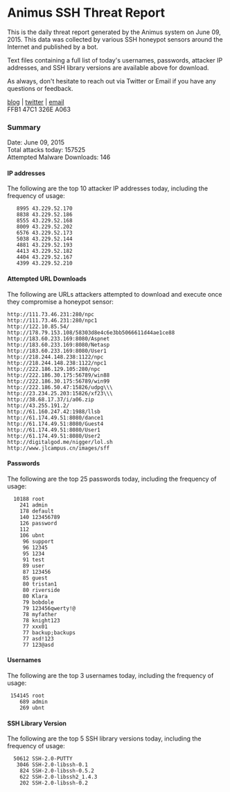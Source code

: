 # Animus SSH Threat Report

This is the daily threat report generated by the Animus system on June 09, 2015. This data was collected by various SSH honeypot sensors around the Internet and published by a bot.  

Text files containing a full list of today's usernames, passwords, attacker IP addresses, and SSH library versions are available above for download.  

As always, don't hesitate to reach out via Twitter or Email if you have any questions or feedback.  

[blog](http://morris.guru) | [twitter](https://twitter.com/andrew___morris) | [email](mailto:andrew@morris.guru)  
FFB1 47C1 326E A063  

### Summary

Date: June 09, 2015  
Total attacks today: 157525  
Attempted Malware Downloads: 146 

#### IP addresses
The following are the top 10 attacker IP addresses today, including the frequency of usage:
```
   8995 43.229.52.170
   8838 43.229.52.186
   8555 43.229.52.168
   8009 43.229.52.202
   6576 43.229.52.173
   5038 43.229.52.144
   4881 43.229.52.193
   4413 43.229.52.182
   4404 43.229.52.167
   4399 43.229.52.210
```

#### Attempted URL Downloads
The following are URLs attackers attempted to download and execute once they compromise a honeypot sensor:
```
http://111.73.46.231:280/npc
http://111.73.46.231:280/npc1
http://122.10.85.54/
http://178.79.153.108/58303d8e4c6e3bb5066611d44ae1ce88
http://183.60.233.169:8080/Aspnet
http://183.60.233.169:8080/Netasp
http://183.60.233.169:8080/User1
http://218.244.148.238:1122/npc
http://218.244.148.238:1122/npc1
http://222.186.129.105:280/npc
http://222.186.30.175:56789/win88
http://222.186.30.175:56789/win99
http://222.186.50.47:15826/udpg\\\
http://23.234.25.203:15826/xf23\\\
http://38.68.17.37/i/a06.zip
http://43.255.191.2/
http://61.160.247.42:1988/llsb
http://61.174.49.51:8080/dance1
http://61.174.49.51:8080/Guest4
http://61.174.49.51:8080/User1
http://61.174.49.51:8080/User2
http://digitalgod.me/nigger/lol.sh
http://www.jlcampus.cn/images/sff
```

#### Passwords
The following are the top 25 passwords today, including the frequency of usage:
```
  10188 root
    241 admin
    178 default
    140 123456789
    126 password
    112 
    106 ubnt
     96 support
     96 12345
     95 1234
     91 test
     89 user
     87 123456
     85 guest
     80 tristan1
     80 riverside
     80 Klara
     79 bobdole
     79 123456qwerty!@
     78 myfather
     78 knight123
     77 xxx01
     77 backup;backups
     77 asd!123
     77 123@asd
```

#### Usernames
The following are the top 3 usernames today, including the frequency of usage:
```
 154145 root
    689 admin
    269 ubnt
```

#### SSH Library Version
The following are the top 5 SSH library versions today, including the frequency of usage:
```
  50612 SSH-2.0-PUTTY
   3046 SSH-2.0-libssh-0.1
    824 SSH-2.0-libssh-0.5.2
    622 SSH-2.0-libssh2_1.4.3
    202 SSH-2.0-libssh-0.2
```
